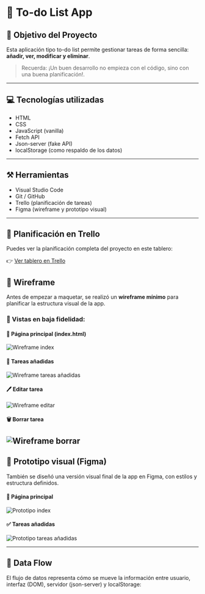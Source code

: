 # 📝 To-do List App

## 📆 Objetivo del Proyecto
Esta aplicación tipo to-do list permite gestionar tareas de forma sencilla: **añadir, ver, modificar y eliminar**.  
> Recuerda: ¡Un buen desarrollo no empieza con el código, sino con una buena planificación!.

---

## 💻 Tecnologías utilizadas

- HTML
- CSS
- JavaScript (vanilla)
- Fetch API
- Json-server (fake API)
- localStorage (como respaldo de los datos)

---

## ⚒️ Herramientas

- Visual Studio Code
- Git / GitHub
- Trello (planificación de tareas)
- Figma (wireframe y prototipo visual)

---

## 📌 Planificación en Trello

Puedes ver la planificación completa del proyecto en este tablero:

👉 [Ver tablero en Trello](https://trello.com/b/XW0YZtyD/todo-listapp)



## 🧩 Wireframe

Antes de empezar a maquetar, se realizó un **wireframe mínimo** para planificar la estructura visual de la app.  

### 📐 Vistas en baja fidelidad:

#### 📄 Página principal (index.html)
![Wireframe index](img/indexhtml.png)

#### 🧩 Tareas añadidas
![Wireframe tareas añadidas](img/wireframe-añadir.png)

#### 🖊️ Editar tarea
![Wireframe editar](img/wireframe-editar.png)

#### 🗑️ Borrar tarea
![Wireframe borrar](img/wireframe-borrar.png)
---

## 🎨 Prototipo visual (Figma)

También se diseñó una versión visual final de la app en Figma, con estilos y estructura definidos.  

#### 🎨 Página principal
![Prototipo index](img/prototipo-visual.png)

#### ✅ Tareas añadidas
![Prototipo tareas añadidas](img/tareas.png)

---

## 🔁 Data Flow

El flujo de datos representa cómo se mueve la información entre usuario, interfaz (DOM), servidor (json-server) y localStorage:

